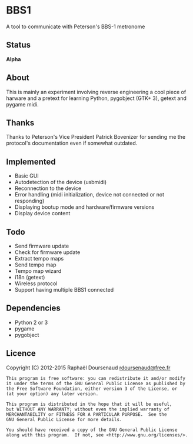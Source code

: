 BBS1
====
A tool to communicate with Peterson's BBS-1 metronome

Status
------
**Alpha**

About
-----
This is mainly an experiment involving reverse engineering a cool piece of harware and a pretext for learning Python, pygobject (GTK+ 3), getext and pygame midi.

Thanks
------
Thanks to Peterson's Vice President Patrick Bovenizer for sending me the protocol's documentation even if somewhat outdated.

Implemented
-----------
- Basic GUI
- Autodetection of the device (usbmidi)
- Reconnection to the device
- Error handling (midi initialization, device not connected or not responding)
- Displaying bootup mode and hardware/firmware versions
- Display device content

Todo
----
- Send firmware update
- Check for firmware update
- Extract tempo maps
- Send tempo map
- Tempo map wizard
- i18n (getext)
- Wireless protocol
- Support having multiple BBS1 connected

Dependencies
------------
- Python 2 or 3
- pygame
- pygobject

Licence
-------
Copyright (C) 2012-2015 Raphaël Doursenaud <rdoursenaud@free.fr>

    This program is free software: you can redistribute it and/or modify
    it under the terms of the GNU General Public License as published by
    the Free Software Foundation, either version 3 of the License, or
    (at your option) any later version.

    This program is distributed in the hope that it will be useful,
    but WITHOUT ANY WARRANTY; without even the implied warranty of
    MERCHANTABILITY or FITNESS FOR A PARTICULAR PURPOSE.  See the
    GNU General Public License for more details.

    You should have received a copy of the GNU General Public License
    along with this program.  If not, see <http://www.gnu.org/licenses/>.

